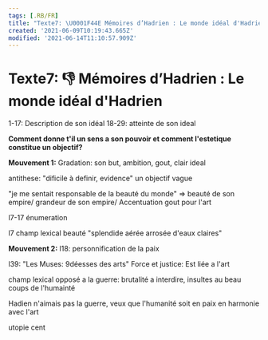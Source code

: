 ```yaml
---
tags: [.RB/FR]
title: "Texte7: \U0001F44E Mémoires d’Hadrien : Le monde idéal d'Hadrien"
created: '2021-06-09T10:19:43.665Z'
modified: '2021-06-14T11:10:57.909Z'
---
```


# Texte7: :-1: Mémoires d’Hadrien : Le monde idéal d'Hadrien

1-17: Description de son idéal
18-29: atteinte de son ideal

**Comment donne t'il un sens a son pouvoir et comment l'estetique constitue un objectif?**

**Mouvement 1:**
Gradation: son but, ambition, gout, clair ideal 

antithese: "dificile à definir, evidence" un objectif vague

"je me sentait responsable de la beauté du monde" => beauté de son empire/ grandeur de son empire/ Accentuation gout pour l'art

l7-17 énumeration

l7 champ lexical beauté "splendide aérée arrosée d'eaux claires"

**Mouvement 2:**
l18: personnification de la paix

l39: "Les Muses: 9déesses des arts"
Force et justice: Est liée a l'art

champ lexical opposé a la guerre: brutalité a interdire, insultes au beau coups de l'humainté

Hadien n'aimais pas la guerre, veux que l'humanité soit en paix en harmonie avec l'art

utopie cent



